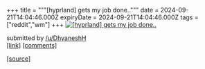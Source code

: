 +++
title = """[hyprland] gets my job done.."""
date = 2024-09-21T14:04:46.000Z
expiryDate = 2024-09-21T14:04:46.000Z
tags = ["reddit","wm"]
+++
[![[hyprland] gets my job done..](https://preview.redd.it/3xngze3w56qd1.png?width=640&crop=smart&auto=webp&s=47c251751d8d744c252bbb422b7307ff08375384 "[hyprland] gets my job done..")](https://www.reddit.com/r/unixporn/comments/1fm3s4l/hyprland_gets_my_job_done/)

submitted by [/u/DhyaneshH](https://www.reddit.com/user/DhyaneshH)  
[\[link\]](https://i.redd.it/3xngze3w56qd1.png) [\[comments\]](https://www.reddit.com/r/unixporn/comments/1fm3s4l/hyprland_gets_my_job_done/)

[[source]](https://www.reddit.com/r/unixporn/comments/1fm3s4l/hyprland_gets_my_job_done/)
